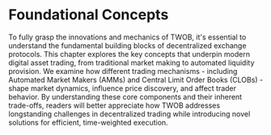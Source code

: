 # Foundational Concepts

To fully grasp the innovations and mechanics of TWOB, it's essential to understand the fundamental building blocks of decentralized exchange protocols. This chapter explores the key concepts that underpin modern digital asset trading, from traditional market making to automated liquidity provision. We examine how different trading mechanisms - including Automated Market Makers (AMMs) and Central Limit Order Books (CLOBs) - shape market dynamics, influence price discovery, and affect trader behavior. By understanding these core components and their inherent trade-offs, readers will better appreciate how TWOB addresses longstanding challenges in decentralized trading while introducing novel solutions for efficient, time-weighted execution.
